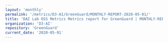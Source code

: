 ```yaml
---
layout: 'monthly'
permalink: '/metrics/D3-AI/GreenGuard/MONTHLY-REPORT-2020-05-01/'
title: 'DAI Lab OSS Metrics Metrics report for GreenGuard | MONTHLY-REPORT-2020-05-01'
organization: 'D3-AI'
repository: 'GreenGuard'
current_date: '2020-05-01'
---
```

